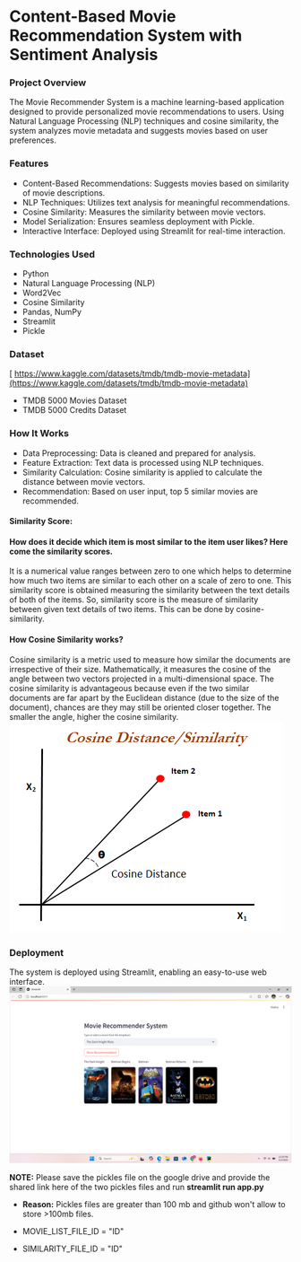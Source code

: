 # Content-Based Movie Recommendation System with Sentiment Analysis

### Project Overview
The Movie Recommender System is a machine learning-based application designed to provide personalized movie recommendations to users. Using Natural Language Processing (NLP) techniques and cosine similarity, the system analyzes movie metadata and suggests movies based on user preferences.

### Features

* Content-Based Recommendations: Suggests movies based on similarity of movie descriptions.
* NLP Techniques: Utilizes text analysis for meaningful recommendations.
* Cosine Similarity: Measures the similarity between movie vectors.
* Model Serialization: Ensures seamless deployment with Pickle.
* Interactive Interface: Deployed using Streamlit for real-time interaction.

### Technologies Used
* Python
* Natural Language Processing (NLP)
* Word2Vec
* Cosine Similarity
* Pandas, NumPy
* Streamlit
* Pickle

### Dataset
[ https://www.kaggle.com/datasets/tmdb/tmdb-movie-metadata](https://www.kaggle.com/datasets/tmdb/tmdb-movie-metadata)
* TMDB 5000 Movies Dataset
* TMDB 5000 Credits Dataset

### How It Works
* Data Preprocessing: Data is cleaned and prepared for analysis.
* Feature Extraction: Text data is processed using NLP techniques.
* Similarity Calculation: Cosine similarity is applied to calculate the distance between movie vectors.
* Recommendation: Based on user input, top 5 similar movies are recommended.

#### Similarity Score:

#### How does it decide which item is most similar to the item user likes? Here come the similarity scores.

It is a numerical value ranges between zero to one which helps to determine how much two items are similar to each other on a scale of zero to one. This similarity score is obtained measuring the similarity between the text details of both of the items. So, similarity score is the measure of similarity between given text details of two items. This can be done by cosine-similarity.

#### How Cosine Similarity works?
Cosine similarity is a metric used to measure how similar the documents are irrespective of their size. Mathematically, it measures the cosine of the angle between two vectors projected in a multi-dimensional space. The cosine similarity is advantageous because even if the two similar documents are far apart by the Euclidean distance (due to the size of the document), chances are they may still be oriented closer together. The smaller the angle, higher the cosine similarity.
![img.png](img.png)

### Deployment
The system is deployed using Streamlit, enabling an easy-to-use web interface.
![img_1.png](img_1.png)



**NOTE:** Please save the pickles file on the google drive and provide the shared link here of the two pickles files and run **streamlit run app.py**
* **Reason:** Pickles files are greater than 100 mb and github won't allow to store >100mb files.

* MOVIE_LIST_FILE_ID = "ID"
* SIMILARITY_FILE_ID = "ID"